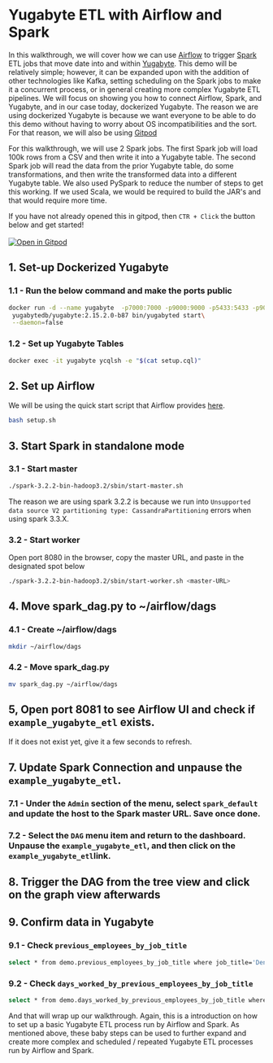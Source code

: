 # Yugabyte ETL with Airflow and Spark

In this walkthrough, we will cover how we can use [Airflow](https://airflow.apache.org/) to trigger [Spark](https://spark.apache.org/) ETL jobs that move date into and within [Yugabyte](https://www.yugabyte.com/). This demo will be relatively simple; however, it can be expanded upon with the addition of other technologies like Kafka, setting scheduling on the Spark jobs to make it a concurrent process, or in general creating more complex Yugabyte ETL pipelines. We will focus on showing you how to connect Airflow, Spark, and Yugabyte, and in our case today, dockerized Yugabyte. The reason we are using dockerized Yugabyte is because we want everyone to be able to do this demo without having to worry about OS incompatibilities and the sort. For that reason, we will also be using [Gitpod](https://gitpod.io/)

For this walkthrough, we will use 2 Spark jobs. The first Spark job will load 100k rows from a CSV and then write it into a Yugabyte table. The second Spark job will read the data from the prior Yugabyte table, do some transformations, and then write the transformed data into a different Yugabyte table. We also used PySpark to reduce the number of steps to get this working. If we used Scala, we would be required to build the JAR's and that would require more time.

If you have not already opened this in gitpod, then `CTR + Click` the button below and get started! <br></br>
[![Open in Gitpod](https://gitpod.io/button/open-in-gitpod.svg)](https://github.com/Anant/example-yugabyte-etl-with-airflow-and-spark)

## 1. Set-up Dockerized Yugabyte

### 1.1 - Run the below command and make the ports public
```bash
docker run -d --name yugabyte  -p7000:7000 -p9000:9000 -p5433:5433 -p9042:9042\
 yugabytedb/yugabyte:2.15.2.0-b87 bin/yugabyted start\
 --daemon=false
```

### 1.2 - Set up Yugabyte Tables
```bash
docker exec -it yugabyte ycqlsh -e "$(cat setup.cql)"
```

## 2. Set up Airflow

We will be using the quick start script that Airflow provides [here](https://airflow.apache.org/docs/apache-airflow/stable/start/local.html).

```bash
bash setup.sh
```

## 3. Start Spark in standalone mode

### 3.1 - Start master

```bash
./spark-3.2.2-bin-hadoop3.2/sbin/start-master.sh
```
The reason we are using spark 3.2.2 is because we run into `Unsupported data source V2 partitioning type: CassandraPartitioning` errors when using spark 3.3.X.

### 3.2 - Start worker

Open port 8080 in the browser, copy the master URL, and paste in the designated spot below

```bash
./spark-3.2.2-bin-hadoop3.2/sbin/start-worker.sh <master-URL>
```

## 4. Move spark_dag.py to ~/airflow/dags

### 4.1 - Create ~/airflow/dags

```bash
mkdir ~/airflow/dags
```

### 4.2 - Move spark_dag.py

```bash
mv spark_dag.py ~/airflow/dags
```

## 5, Open port 8081 to see Airflow UI and check if `example_yugabyte_etl` exists. 
If it does not exist yet, give it a few seconds to refresh.

## 7. Update Spark Connection and unpause the `example_yugabyte_etl`.

### 7.1 - Under the `Admin` section of the menu, select `spark_default` and update the host to the Spark master URL. Save once done.

### 7.2 - Select the `DAG` menu item and return to the dashboard. Unpause the `example_yugabyte_etl`, and then click on the `example_yugabyte_etl`link. 

## 8. Trigger the DAG from the tree view and click on the graph view afterwards

## 9. Confirm data in Yugabyte

### 9.1 - Check `previous_employees_by_job_title`

```bash
select * from demo.previous_employees_by_job_title where job_title='Dentist';
```

### 9.2 - Check `days_worked_by_previous_employees_by_job_title`
```bash
select * from demo.days_worked_by_previous_employees_by_job_title where job_title='Dentist';
```

And that will wrap up our walkthrough. Again, this is a introduction on how to set up a basic Yugabyte ETL process run by Airflow and Spark. As mentioned above, these baby steps can be used to further expand and create more complex and scheduled / repeated Yugabyte ETL processes run by Airflow and Spark.
